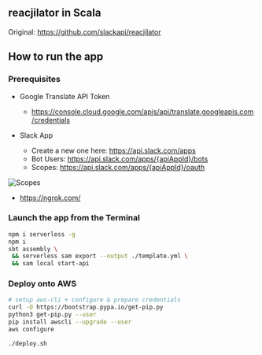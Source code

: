 ## reacjilator in Scala

Original: https://github.com/slackapi/reacjilator

## How to run the app

### Prerequisites

* Google Translate API Token
  * https://console.cloud.google.com/apis/api/translate.googleapis.com/credentials

* Slack App
  * Create a new one here: https://api.slack.com/apps
  * Bot Users: https://api.slack.com/apps/{apiAppId}/bots
  * Scopes: https://api.slack.com/apps/{apiAppId}/oauth

![Scopes](https://raw.githubusercontent.com/seratch/slack-app-examples/master/reacjilator-typescript/scopes.png "Scopes")

* https://ngrok.com/

### Launch the app from the Terminal

```bash
npm i serverless -g
npm i
sbt assembly \
 && serverless sam export --output ./template.yml \
 && sam local start-api
```

### Deploy onto AWS

```bash
# setup aws-cli + configure & prepare credentials
curl -O https://bootstrap.pypa.io/get-pip.py
python3 get-pip.py --user
pip install awscli --upgrade --user
aws configure

./deploy.sh
```